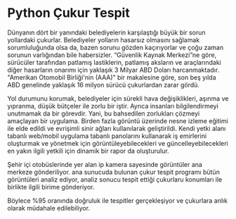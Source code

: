 # Python Çukur Tespit

Dünyanın dört bir yanındaki belediyelerin karşılaştığı büyük bir sorun yollardaki çukurlar. Belediyeler yolların hasarsız olmasını sağlamak sorumluluğunda olsa da, bazen sorunu gözden kaçırıyorlar ve çoğu zaman sorunun varlığından bile habersizler. “Güvenlik Kaynak Merkezi”ne göre, sürücüler tarafından patlamış lastiklerin, patlamış aksların ve araçlarındaki diğer hasarların onarımı için yaklaşık 3 Milyar ABD Doları harcanmaktadır. "Amerikan Otomobil Birliği'nin (AAA)" bir makalesine göre, son beş yılda ABD genelinde yaklaşık 16 milyon sürücü çukurlardan zarar gördü.

Yol durumunu korumak, belediyeler için sürekli hava değişiklikleri, aşınma ve yıpranma, düşük bütçeler ile zorlu bir iştir. Ayrıca insanları bilgilendirmeyi unutmamak da bir görevdir. Yani, bu bahsedilen zorlukları çözmeyi amaçlayan bir uygulama. Birden fazla görüntü üzerinde nesne izleme eğitimi ile elde edildi ve evrişimli sinir ağları kullanılarak geliştirildi. Kendi yetki alanı tabanlı web/mobil uygulama tabanlı panolarını kullanarak iş emirlerini oluşturmak ve yönetmek için görüntüleyebilecekleri ve güncelleyebilecekleri en yakın ilgili yetkili için dinamik bir rapor da oluşturulur.

Şehir içi otobüslerinde yer alan ip kamera sayesinde görüntüler ana merkeze gönderiliyor. ana sunucuda bulunan çukur tespit programı bütün görüntüleri analiz ediyor, analiz sonucu tespit ettiği çukurlaru konumları ile birlikte ilgili birime gönderiyor.

Böylece %95 oranında doğruluk ile tespitler gerçekleşiyor ve çukurlara anlık olarak müdahale edilebiliyor.
 
